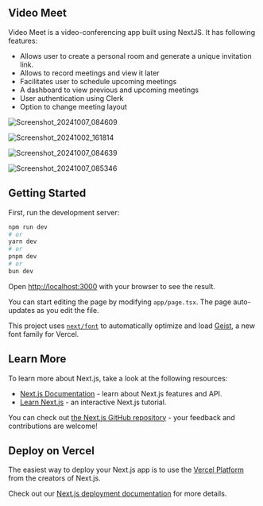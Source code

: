 ## Video Meet

Video Meet is a video-conferencing app built using NextJS.
It has following features:

- Allows user to create a personal room and generate a unique invitation link.
- Allows to record meetings and view it later
- Facilitates user to schedule upcoming meetings
- A dashboard to view previous and upcoming meetings
- User authentication using Clerk
- Option to change meeting layout

![Screenshot_20241007_084609](https://github.com/user-attachments/assets/bca86fa1-faa6-4364-a7fd-e448ada03e3e)

![Screenshot_20241002_161814](https://github.com/user-attachments/assets/7679c089-6685-4eef-a7f9-f952e4795a58)

![Screenshot_20241007_084639](https://github.com/user-attachments/assets/89f83cf2-43d5-4629-adc5-859f6811a8c8)

![Screenshot_20241007_085346](https://github.com/user-attachments/assets/5bfed4fd-369e-4812-8b1a-c096327a4b96)

## Getting Started

First, run the development server:

```bash
npm run dev
# or
yarn dev
# or
pnpm dev
# or
bun dev
```

Open [http://localhost:3000](http://localhost:3000) with your browser to see the result.

You can start editing the page by modifying `app/page.tsx`. The page auto-updates as you edit the file.

This project uses [`next/font`](https://nextjs.org/docs/app/building-your-application/optimizing/fonts) to automatically optimize and load [Geist](https://vercel.com/font), a new font family for Vercel.

## Learn More

To learn more about Next.js, take a look at the following resources:

- [Next.js Documentation](https://nextjs.org/docs) - learn about Next.js features and API.
- [Learn Next.js](https://nextjs.org/learn) - an interactive Next.js tutorial.

You can check out [the Next.js GitHub repository](https://github.com/vercel/next.js) - your feedback and contributions are welcome!

## Deploy on Vercel

The easiest way to deploy your Next.js app is to use the [Vercel Platform](https://vercel.com/new?utm_medium=default-template&filter=next.js&utm_source=create-next-app&utm_campaign=create-next-app-readme) from the creators of Next.js.

Check out our [Next.js deployment documentation](https://nextjs.org/docs/app/building-your-application/deploying) for more details.
